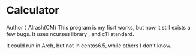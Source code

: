 # Calculator
Author：Alrash(CM)
This program is my fisrt works, but now it still exists a few bugs.
It uses ncurses library , and  c11 standard.

It could run in Arch, but not in centos6.5, while others I don't know.
